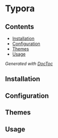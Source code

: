 # Typora

## Contents

<!-- START doctoc generated TOC please keep comment here to allow auto update -->
<!-- DON'T EDIT THIS SECTION, INSTEAD RE-RUN doctoc TO UPDATE -->


- [Installation](#installation)
- [Configuration](#configuration)
- [Themes](#themes)
- [Usage](#usage)

<!-- END doctoc generated TOC please keep comment here to allow auto update -->
*Generated with [DocToc](https://github.com/thlorenz/doctoc)*


## Installation

## Configuration
## Themes

## Usage



